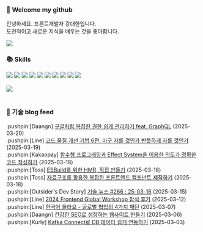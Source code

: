 ### 👋 Welcome my github

안녕하세요. 프론트개발자 강대한입니다.
<br>
도전적이고 새로운 지식을 배우는 것을 좋아합니다.

<!--
![header](https://capsule-render.vercel.app/api?type=Waving&color=auto&height=300&section=header&text=Welcome&fontAlignY=40&desc=KangDaeHan%20github%20&descSize=20&descAlignY=55&animation=fadeIn&fontSize=90)

**KangDaeHan/KangDaeHan** is a ✨ _special_ ✨ repository because its `README.md` (this file) appears on your GitHub profile.

Here are some ideas to get you started:

- 🔭 I’m currently working on ...
- 🌱 I’m currently learning ...
- 👯 I’m looking to collaborate on ...
- 🤔 I’m looking for help with ...
- 💬 Ask me about ...
- 📫 How to reach me: ...
- 😄 Pronouns: ...
- ⚡ Fun fact: ...
-->

<a href="https://twinfamily.github.io" target="_blank"><img src="https://img.shields.io/badge/Blog-121D33?style=flat-square&logo=blogger&logoColor=ffffff"/></a>

### :books: Skills
<a href="#" target="_blank"><img src="https://img.shields.io/badge/React-61DAFB?style=flat-square&logo=react&logoColor=ffffff"/></a>
<a href="#" target="_blank"><img src="https://img.shields.io/badge/Html5-E34F26?style=flat-square&logo=html5&logoColor=ffffff"/></a>
<a href="#" target="_blank"><img src="https://img.shields.io/badge/Javascript-F7DF1E?style=flat-square&logo=javascript&logoColor=ffffff"/></a>
<a href="#" target="_blank"><img src="https://img.shields.io/badge/Cssmodules-000000?style=flat-square&logo=cssmodules&logoColor=ffffff"/></a>
<a href="#" target="_blank"><img src="https://img.shields.io/badge/Node.js-339933?style=flat-square&logo=nodedotjs&logoColor=ffffff"/></a>
<a href="#" target="_blank"><img src="https://img.shields.io/badge/Typescript-3178C6?style=flat-square&logo=typescript&logoColor=ffffff"/></a>
<a href="#" target="_blank"><img src="https://img.shields.io/badge/Git-F05032?style=flat-square&logo=git&logoColor=ffffff"/></a>
<a href="#" target="_blank"><img src="https://img.shields.io/badge/Gitlab-FC6D26?style=flat-square&logo=gitlab&logoColor=ffffff"/></a>
<a href="#" target="_blank"><img src="https://img.shields.io/badge/Webpack-8DD6F9?style=flat-square&logo=webpack&logoColor=ffffff"/></a>
<a href="#" target="_blank"><img src="https://img.shields.io/badge/Vite-646CFF?style=flat-square&logo=vite&logoColor=ffffff"/></a>
<br><br>
<img src="https://github-readme-stats.vercel.app/api/top-langs/?username=KangDaeHan&layout=compact">
<br><br>
### :round_pushpin: 기술 blog feed
<!-- BLOG-POST-LIST:START --><div>:pushpin:[Daangn] <a target="_blank" href="https://medium.com/daangn/%EA%B5%AC%EA%B8%80%EC%B2%98%EB%9F%BC-%EB%B3%B5%EC%9E%A1%ED%95%9C-%EA%B6%8C%ED%95%9C-%EC%89%BD%EA%B2%8C-%EA%B4%80%EB%A6%AC%ED%95%98%EA%B8%B0-feat-graphql-9ce80d34d39b?source=rss----4505f82a2dbd---4">구글처럼 복잡한 권한 쉽게 관리하기 feat. GraphQL</a> (2025-03-20)</div><div>:pushpin:[Line] <a target="_blank" href="https://techblog.lycorp.co.jp/ko/techniques-for-improving-code-quality-6">코드 품질 개선 기법 6편: 마구 자를 것인가 반듯하게 자를 것인가</a> (2025-03-19)</div><div>:pushpin:[Kakaopay] <a target="_blank" href="https://tech.kakaopay.com/post/will-effect-system/">함수형 프로그래밍과 Effect System을 이용한 의도가 명확한 코드 작성하기</a> (2025-03-18)</div><div>:pushpin:[Toss] <a target="_blank" href="https://toss.tech/article/frontend-esbuild-hmr">ESBuild를 위한 HMR, 직접 만들기</a> (2025-03-18)</div><div>:pushpin:[Toss] <a target="_blank" href="https://toss.tech/article/frontend-tree-structure">자료구조를 활용한 복잡한 프론트엔드 컴포넌트 제작하기</a> (2025-03-18)</div><div>:pushpin:[Outsider's Dev Story] <a target="_blank" href="https://blog.outsider.ne.kr/1757">기술 뉴스 #266 : 25-03-16</a> (2025-03-15)</div><div>:pushpin:[Line] <a target="_blank" href="https://techblog.lycorp.co.jp/ko/2024-frontend-global-workshop-recap">2024 Frontend Global Workshop 참석 후기</a> (2025-03-12)</div><div>:pushpin:[Line] <a target="_blank" href="https://techblog.lycorp.co.jp/ko/4-patterns-of-global-collaboration">한국어 몰라요 - 글로벌 협업의 4가지 패턴</a> (2025-03-07)</div><div>:pushpin:[Daangn] <a target="_blank" href="https://medium.com/daangn/%EA%B1%B4%EA%B0%95%ED%95%9C-seo%EB%A1%9C-%EC%84%B1%EC%9E%A5%ED%95%98%EB%8A%94-%EC%9B%B9%EC%82%AC%EC%9D%B4%ED%8A%B8-%EB%A7%8C%EB%93%A4%EA%B8%B0-bc858a86c34b?source=rss----4505f82a2dbd---4">건강한 SEO로 성장하는 웹사이트 만들기</a> (2025-03-06)</div><div>:pushpin:[Kurly] <a target="_blank" href="http://thefarmersfront.github.io/blog/kafka-connect-pipeline/">Kafka Connect로 DB 데이터 쉽게 연동하기</a> (2025-03-03)</div><!-- BLOG-POST-LIST:END -->

<!-- ![Anurag's GitHub stats](https://github-readme-stats.vercel.app/api?username=KangDaeHan&show_icons=true&theme=radical) -->
